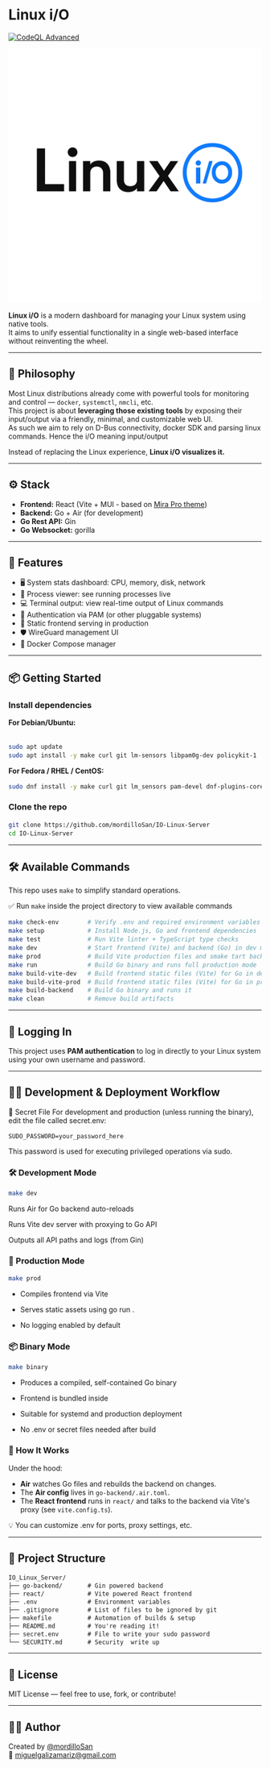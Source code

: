 # Linux i/O

[![CodeQL Advanced](https://github.com/mordilloSan/LinuxIO/actions/workflows/codeql.yml/badge.svg)](https://github.com/mordilloSan/LinuxIO/actions/workflows/codeql.yml)

![Logo](react/public/Logo.png)

**Linux i/O** is a modern dashboard for managing your Linux system using native tools.  
It aims to unify essential functionality in a single web-based interface without reinventing the wheel.

---

## 🧠 Philosophy

Most Linux distributions already come with powerful tools for monitoring and control — `docker`, `systemctl`, `nmcli`, etc.  
This project is about **leveraging those existing tools** by exposing their input/output via a friendly, minimal, and customizable web UI.  
As such we aim to rely on D-Bus connectivity, docker SDK and parsing linux commands. Hence the i/O meaning input/output

Instead of replacing the Linux experience, **Linux i/O visualizes it.**

---

## ⚙️ Stack

- **Frontend:** React (Vite + MUI - based on [Mira Pro theme](https://mira.bootlab.io/))
- **Backend:** Go + Air (for development)
- **Go Rest API:** Gin
- **Go Websocket:** gorilla

---

## 🚀 Features

- 🖥️ System stats dashboard: CPU, memory, disk, network
- 🧠 Process viewer: see running processes live
- 💻 Terminal output: view real-time output of Linux commands
- 🔐 Authentication via PAM (or other pluggable systems)
- 🧱 Static frontend serving in production
- 🛡️ WireGuard management UI
- 🐳 Docker Compose manager

---

## 📦 Getting Started

### Install dependencies

**For Debian/Ubuntu:**

```bash

sudo apt update
sudo apt install -y make curl git lm-sensors libpam0g-dev policykit-1
```

**For Fedora / RHEL / CentOS:**

```bash
sudo dnf install -y make curl git lm_sensors pam-devel dnf-plugins-core
```

### Clone the repo

```bash
git clone https://github.com/mordilloSan/IO-Linux-Server
cd IO-Linux-Server
```

---

## 🛠️ Available Commands

This repo uses `make` to simplify standard operations.

✅ Run `make` inside the project directory to view available commands

```bash
make check-env        # Verify .env and required environment variables
make setup            # Install Node.js, Go and frontend dependencies
make test             # Run Vite linter + TypeScript type checks
make dev              # Start frontend (Vite) and backend (Go) in dev mode
make prod             # Build Vite production files and smake tart backend (Go) in production mode
make run              # Build Go binary and runs full production mode
make build-vite-dev   # Build frontend static files (Vite) for Go in development mode
make build-vite-prod  # Build frontend static files (Vite) for Go in production mode
make build-backend    # Build Go binary and runs it
make clean            # Remove build artifacts

```

---

## 🔐 Logging In

This project uses **PAM authentication** to log in directly to your Linux system using your own username and password.

---

## 👨‍💼 Development & Deployment Workflow

🔑 Secret File
For development and production (unless running the binary), edit the file called secret.env:

```env
SUDO_PASSWORD=your_password_here
```

This password is used for executing privileged operations via sudo.

### 🛠️ Development Mode

```bash
make dev
```

Runs Air for Go backend auto-reloads

Runs Vite dev server with proxying to Go API

Outputs all API paths and logs (from Gin)

### 🚀 Production Mode

```bash
make prod
```

- Compiles frontend via Vite

- Serves static assets using go run .

- No logging enabled by default

### 📦 Binary Mode

```bash
make binary
```

- Produces a compiled, self-contained Go binary

- Frontend is bundled inside

- Suitable for systemd and production deployment

- No .env or secret files needed after build

### 🔪 How It Works

Under the hood:

- **Air** watches Go files and rebuilds the backend on changes.
- The **Air config** lives in `go-backend/.air.toml`.
- The **React frontend** runs in `react/` and talks to the backend via Vite's proxy (see `vite.config.ts`).

💡 You can customize .env for ports, proxy settings, etc.

---

## 📁 Project Structure

```
IO_Linux_Server/
├── go-backend/       # Gin powered backend
├── react/            # Vite powered React frontend
├── .env              # Environment variables
├── .gitignore        # List of files to be ignored by git
├── makefile          # Automation of builds & setup
├── README.md         # You're reading it!
├── secret.env        # File to write your sudo password
└── SECURITY.md       # Security  write up
```

---

## 📃 License

MIT License — feel free to use, fork, or contribute!

---

## 🙋‍♂️ Author

Created by [@mordilloSan](https://github.com/mordilloSan)  
📧 miguelgalizamariz@gmail.com
